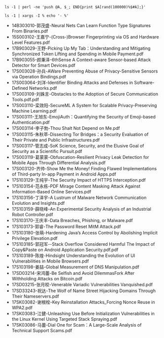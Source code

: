 ```
ls -1 | perl -ne 'push @A, $_; END{print $A[rand(100000)%$#A];}'

ls -1 | xargs -I % echo '- %'
```

- 14B303010-郭茂盛-Neural Nets Can Learn Function Type Signatures From Binaries.pdf
- 15S003102-王嘉宁-(Cross-)Browser Fingerprinting via OS and Hardware Level Features.pdf
- 17B903029-王野-Picking Up My Tab：Understanding and Mitigating Synchronized Token Lifting and Spending in Mobile Payment.pdf
- 17B903055-颜秉泽-6thSense A Context-aware Sensor-based Attack Detector for Smart Devices.pdf
- 17S003028-孙兵-AWare Preventing Abuse of Privacy-Sensitive Sensors via Operation Bindings.pdf
- 17S003064-刘洋-Identifier Binding Attacks and Defenses in Software-Defined Networks.pdf
- 17S003109-刘姝言-Obstacles to the Adoption of Secure Communication Tools.pdf.pdf
- 17S003110-栾效阳-SecureML A System for Scalable Privacy-Preserving Machine Learning.pdf
- 17S003111-王旭东-EmojiAuth：Quantifying the Security of Emoji-based Authentication.pdf
- 17S003114-李子勃-Thou Shalt Not Depend on Me.pdf
- 17S003115-朱秋苹-Dissecting Tor Bridges：a Security Evaluation of Their Private and Public Infrastructures.pdf
- 17S003117-管志成-SoK Science, Security, and the Elusive Goal of Security as a Scientific Pursuit.pdf
- 17S003119-葛蒙蒙-Obfuscation-Resilient Privacy Leak Detection for Mobile Apps Through Differential Analysis.pdf
- 17S003120-齐帅-Show Me the Money! Finding Flawed Implementations of Third-party In-app Payment in Android Apps.pdf
- 17S103129-王纯宇-The Security Impact of HTTPS Interception.pdf
- 17S103154-范永栋-PDF Mirage Content Masking Attack Against Information-Based Online Services.pdf
- 17S103156-丁泽宇-A Lustrum of Malware Network Communication Evolution and Insights.pdf
- 17S103159-薛晓峰-An Experimental Security Analysis of an Industrial Robot Controller.pdf
- 17S103170-王庆丰-Data Breaches, Phishing, or Malware.pdf
- 17S103173-郭睿-The Password Reset MitM Attack.pdf
- 17S103180-张萌-Hardening Java’s Access Control by Abolishing Implicit Privilege Elevation.pdf
- 17S103185-郭冠军--Stack Overflow Considered Harmful The Impact of Copy&Paste on Android Application Security.pdf.pdf
- 17S103189-陈煌-Hindsight Understanding the Evolution of UI Vulnerabilities in Mobile Browsers.pdf
- 17S103198-姜喆-Global Measurement of DNS Manipulation.pdf
- 17SD03214-宋鸿蕾-Be Selfish and Avoid DilemmasFork After Withholding Attacks on Bitcoin.pdf
- 17SD03215-张月皎-Venerable Variadic Vulnerabilities Vanquished.pdf
- 17SD33243-祝达-The Wolf of Name Street Hijacking Domains Through Their Nameservers.pdf
- 17SK03082-谢根栓-Key Reinstallation Attacks_Forcing Nonce Reuse in WPA2.pdf
- 17SK03083-江健-Unleashing Use Before Initialization Vulnerabilities in the Linux Kernel Using Targeted Stack Spraying.pdf
- 17SK03086-马蕾-Dial One for Scam：A Large-Scale Analysis of Technical Support Scams.pdf